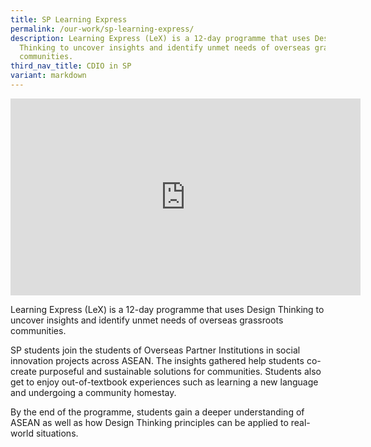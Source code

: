 ```yaml
---
title: SP Learning Express
permalink: /our-work/sp-learning-express/
description: Learning Express (LeX) is a 12-day programme that uses Design
  Thinking to uncover insights and identify unmet needs of overseas grassroots
  communities.
third_nav_title: CDIO in SP
variant: markdown
---
```

<iframe allowfullscreen="" allow="accelerometer; autoplay; clipboard-write; encrypted-media; gyroscope; picture-in-picture; web-share" frameborder="0" title="YouTube video player" src="https://www.youtube.com/embed/fBm6IYfvLIc?si=nAgmMqUKblFkqYbG" height="315" width="560"></iframe>

Learning Express (LeX) is a 12-day programme that uses Design Thinking to uncover insights and identify unmet needs of overseas grassroots communities.

SP students join the students of Overseas Partner Institutions in social innovation projects across ASEAN. The insights gathered help students co-create purposeful and sustainable solutions for communities. Students also get to enjoy out-of-textbook experiences such as learning a new language and undergoing a community homestay.

By the end of the programme, students gain a deeper understanding of ASEAN as well as how Design Thinking principles can be applied to real-world situations.